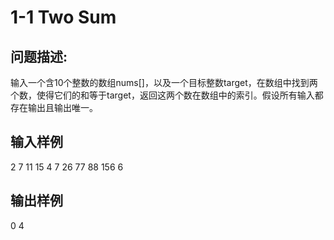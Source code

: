 # 1-1  Two Sum

## 问题描述:<br>
输入一个含10个整数的数组nums[]，以及一个目标整数target，在数组中找到两个数，使得它们的和等于target，返回这两个数在数组中的索引。假设所有输入都存在输出且输出唯一。

## 输入样例<br>
2 7 11 15 4 7 26 77 88 156
6

## 输出样例<br>
0 4
